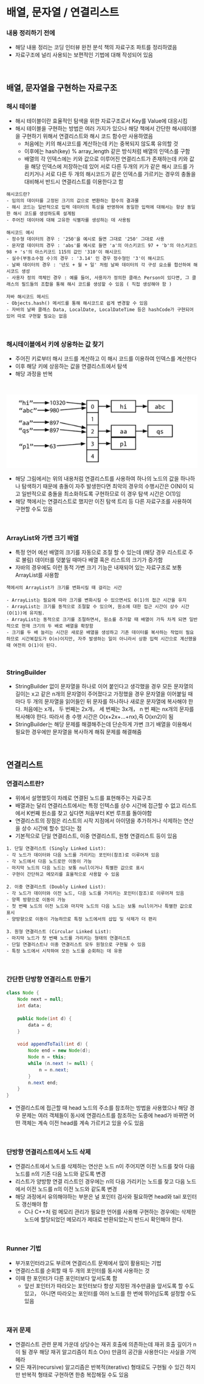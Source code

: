 # 배열, 문자열 / 연결리스트

### 내용 정리하기 전에
- 해당 내용 정리는 코딩 인터뷰 완전 분석 책의 자료구조 파트를 정리하였음
- 자료구조에 널리 사용되는 보편적인 기법에 대해 작성되어 있음

<br>

## 배열, 문자열을 구현하는 자료구조

### 해시 테이블
- 해시 테이블이란 효율적인 탐색을 위한 자료구조로서 Key를 Value에 대응시킴
- 해시 테이블을 구현하는 방법은 여러 가지가 있으나 해당 책에서 간단한 해시테이블을 구현하기 위해서 연결리스트와 해시 코드 함수만 사용하였음
    - 처음에는 키의 해시코드를 계산하는데 키는 중복되지 않도록 유의할 것
    - 이후에는 hash(key) % array_length 같은 방식처럼 배열의 인덱스를 구함
    - 배열의 각 인덱스에는 키와 값으로 이루어진 연결리스트가 존재하는데 키와 값을 해당 인덱스에 저장하는데 있어 서로 다른 두개의 키가 같은 해시 코드를 가리키거나 서로 다른 두 개의 해시코드가 같은 인덱스를 가르키는 경우의 충돌을 대비해서 반드시 연결리스트를 이용한다고 함

```
해시코드란?
- 임의의 데이터를 고정된 크기의 값으로 변환하는 함수의 결과물
- 해시 코드는 일반적으로 입력 데이터의 특성을 반영하여 동일한 입력에 대해서는 항상 동일한 해시 코드를 생성하도록 설계됨
- 주어진 데이터에 대해 고유한 식별자를 생성하는 데 사용됨

해시코드 예시
- 정수형 데이터의 경우 : '250'을 예시로 들면 그대로 '250' 그대로 사용
- 문자열 데이터의 경우 : 'abs'를 예시로 들면 'a'의 아스키코드 97 + 'b'의 아스키코드 98 + 's'의 아스키코드 115의 값인 '310'이 해시코드
- 실수(부동소수점 수)의 경우 : '3.14' 인 경우 정수형인 '3'이 해시코드
- 날짜 데이터의 경우 : '년도 + 월 + 일' 처럼 날짜 데이터의 각 구성 요소를 합산하여 해시코드 생성
- 사용자 정의 객체인 경우 : 예를 들어, 사용자가 정의한 클래스 Person이 있다면, 그 클래스의 필드들의 조합을 통해 해시 코드를 생성할 수 있음 ( 직접 생성해야 함 )

자바 해시코드 메서드
- Objects.hash() 메서드를 통해 해시코드로 쉽게 변경할 수 있음
- 자바의 날짜 클래스 Data, LocalDate, LocalDateTime 등은 hashCode가 구현되어 있어 따로 구현할 필요는 없음
```

<br>

### 해시테이블에서 키에 상응하는 값 찾기
- 주어진 키로부터 해시 코드를 계산하고 이 해시 코드를 이용하여 인덱스를 계산한다
- 이후 해당 키에 상응하는 값을 연결리스트에서 탐색
- 해당 과정을 반복

<br>

![HashTable Array](./img/HashTable-Array.png)
- 해당 그림에서는 위의 내용처럼 연결리스트를 사용하여 하나의 노드의 값을 하나하나 탐색하기 때문에 충돌이 자주 발생한다면 최악의 경우의 수행시간은 O(N)이 되고 일반적으로 충돌을 최소화하도록 구현하므로 이 경우 탐색 시간은 O(1)임
- 해당 책에서는 연결리스트로 했지만 이진 탐색 트리 등 다른 자료구조를 사용하여 구현할 수도 있음

<br>

### ArrayList와 가변 크기 배열
- 특정 언어 에선 배열의 크기를 자동으로 조절 할 수 있는데 (해당 경우 리스트로 주로 불림) 데이터를 덧붙일 때마다 배열 혹은 리스트의 크기가 증가함
- 자바의 경우에도 이런 동적 가변 크기 기능은 내재되어 있는 자료구조로 보통 ArrayList를 사용함

```
책에서의 ArrayList가 크기를 변화시킬 때 걸리는 시간

- ArrayList는 필요에 따라 크기를 변화시킬 수 있으면서도 0(1)의 접근 시간을 유지
- ArrayList는 크기를 동적으로 조절할 수 있으며, 원소에 대한 접근 시간이 상수 시간(O(1))에 유지됨. 
- ArrayList는 동적으로 크기를 조절하면서, 원소를 추가할 때 배열이 가득 차게 되면 일반적으로 현재 크기의 두 배로 배열을 확장함
- 크기를 두 배 늘리는 시간은 새로운 배열을 생성하고 기존 데이터를 복사하는 작업이 필요하므로 시간복잡도가 O(n)이지만, 자주 발생하는 일이 아니라서 상환 입력 시간으로 계산했을 때 여전히 O(1)이 된다.
```

<br>

### StringBuilder
- StringBuilder 없이 문자열을 하나로 이어 붙인다고 생각했을 경우 모든 문자열의 길이는 x고 같은 n개의 문자열이 주어졌다고 가정했을 경우 문자열을 이어붙일 때마다 두 개의 문자열을 읽어들인 뒤 문자를 하나하나 새로운 문자열에 복사해야 한다. 처음에는 x개， 두 번째는 2x개， 세 번째는 3x개， n 번 째는 nx개의 문자를 복사해야 한다. 따라서 총 수행 시간은 O(x+2x+...+nx),즉 O(xn2)이 됨
- StringBuilder는 해당 문제를 해결해주는데 단순하게 가변 크기 배열을 이용해서 필요한 경우에만 문자열을 복사하게 해줘 문제를 해결해줌

<br>

## 연결리스트

### 연결리스트란?
- 위에서 설명했듯이 차례로 연결된 노드를 표현해주는 자료구조
- 배열과는 달리 연결리스트에서는 특정 인텍스를 상수 시간에 접근할 수 없고 리스트에서 K번째 원소를 찾고 싶다면 처음부터 K번 루프를 돌아야함
- 연결리스트의 장점은 리스트의 시작 지점에서 아이댐을 추가하거나 삭제하는 연산을 상수 시간에 할수 있다는 점
- 기본적으로 단일 연결리스트, 이중 연결리스트, 원형 연결리스트 등이 있음

```
1. 단일 연결리스트 (Singly Linked List):
- 각 노드가 데이터와 다음 노드를 가리키는 포인터(참조)로 이루어져 있음
- 각 노드에서 다음 노드로만 이동이 가능
- 마지막 노드의 다음 노드는 보통 null이거나 특별한 값으로 표시
- 구현이 간단하고 메모리를 효율적으로 사용할 수 있움

2. 이중 연결리스트 (Doubly Linked List):
- 각 노드가 데이터와 이전 노드, 다음 노드를 가리키는 포인터(참조)로 이루어져 있음
- 양쪽 방향으로 이동이 가능
- 첫 번째 노드의 이전 노드와 마지막 노드의 다음 노드는 보통 null이거나 특별한 값으로 표시
- 양방향으로 이동이 가능하므로 특정 노드에서의 삽입 및 삭제가 더 편리

3. 원형 연결리스트 (Circular Linked List):
- 마지막 노드가 첫 번째 노드를 가리키는 형태의 연결리스트
- 단일 연결리스트나 이중 연결리스트 모두 원형으로 구현될 수 있음
- 특정 노드에서 시작하여 모든 노드를 순회하는 데 유용
```

<br>

### 간단한 단방향 연결리스트 만들기
```java
class Node {
    Node next = null;
    int data;

    public Node(int d) {
        data = d;
    }

    void appendToTail(int d) {
        Node end = new Node(d);
        Node n = this;
        while (n.next != null) {
            n = n.next;
        }
        n.next end;
    }
}
```
- 연결리스트에 접근할 때 head 노드의 주소를 참조하는 방법을 사용했으나 해당 경우 문제는 여러 객체들이 동시에 연결리스트를 참조하는 도중에 head가 바뀌면 어떤 객체는 계속 이전 head를 계속 가르키고 있을 수도 있음

<br>

### 단방향 연결리스트에서 노드 삭제
- 연결리스트에서 노드를 삭제하는 연산은 노드 n이 주어지면 이전 노드를 찾아 다음 노드를 n의 기존 다음 노드와 같도록 변경
- 리스트가 양방향 연결 리스트인 경우에는 n의 다음 가리키는 노드를 찾고 다음 노드에서 이전 노드를 n의 이전 노드와 같도록 변경
- 해당 과정에서 유의해야하는 부분은 널 포인터 검사와 필요하면 head와 tail 포인터도 갱신해야 함
    - C나 C++처 럼 메모리 관리가 필요한 언어를 사용해 구현하는 경우에는 삭제한 노드에 할당되었던 메모리가 제대로 반환되었는지 반드시 확인해야 한다.

<br>

### Runner 기법
- 부가포인터라고도 부르며 연결리스트 문제에서 많이 활용되는 기법
- 연결리스트를 순회할 때 두 개의 포인터를 동시에 사용하는 것
- 이때 한 포인터가 다른 포인터보다 앞서도록 함
    - 앞선 포인터가 따라오는 포인터보다 항상 지정된 개수만큼을 앞서도록 할 수도 있고， 아니면 따라오는 포인터를 여러 노드를 한 번에 뛰어넘도록 설정할 수도 있음

<br>

### 재귀 문제
- 연결리스트 관련 문제 가운데 상당수는 재귀 호출에 의존하는데 재귀 호출 깊이가 n이 될 경우 해당 재귀 알고리즘이 최소 O(n) 만큼의 공간을 사용한다는 사실을 기억헤라
- 모든 재귀(recursive) 알고리즘은 반복적(iterativε) 형태로도 구현될 수 있긴 하지만 반복적 형태로 구현하면 한층 복잡해질 수도 있음